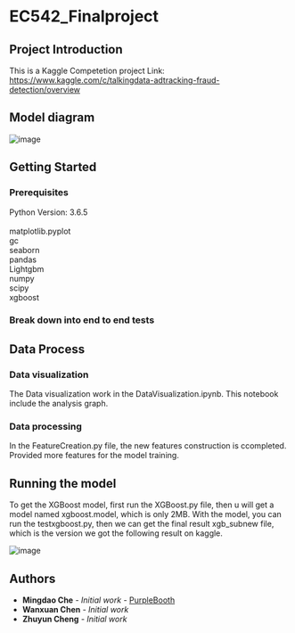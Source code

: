 # EC542_Finalproject

## Project Introduction

This is a Kaggle Competetion project
Link: https://www.kaggle.com/c/talkingdata-adtracking-fraud-detection/overview

## Model diagram
![image](https://github.com/mdche001/EC542_Finalproject/blob/master/Image/Blank%20Diagram.png)


## Getting Started


### Prerequisites

Python Version: 3.6.5<br>	
matplotlib.pyplot<br>
gc<br>
seaborn<br>
pandas<br>
Lightgbm<br>
numpy<br>
scipy<br>
xgboost<br>



### Break down into end to end tests

## Data Process

### Data visualization

The Data visualization work in the DataVisualization.ipynb. This notebook include the analysis graph.

### Data processing

In the FeatureCreation.py file, the new features construction is ccompleted. Provided more features for the model training.


## Running the model

 To get the XGBoost model, first run the XGBoost.py file, then u will get a model named xgboost.model, which is only 2MB. With the model, you can run the testxgboost.py, then we can get the final result xgb_subnew file, which is the version we got the following result on kaggle.
 
![image](https://github.com/mdche001/EC542_Finalproject/blob/master/Image/xgboost.png)

## Authors

* **Mingdao Che** - *Initial work* - [PurpleBooth](https://github.com/mdche001/EC542_Finalproject)
* **Wanxuan Chen** - *Initial work*
* **Zhuyun Cheng** - *Initial work*
